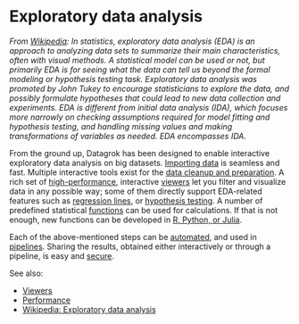 <!-- TITLE: Exploratory data analysis -->
<!-- SUBTITLE: -->

# Exploratory data analysis

*From [Wikipedia](https://en.wikipedia.org/wiki/Exploratory_data_analysis):
In statistics, exploratory data analysis (EDA) is an approach to analyzing data sets to summarize their main
characteristics, often with visual methods. A statistical model can be used or not, but primarily EDA is for seeing what
the data can tell us beyond the formal modeling or hypothesis testing task. Exploratory data analysis was promoted by
John Tukey to encourage statisticians to explore the data, and possibly formulate hypotheses that could lead to new data
collection and experiments. EDA is different from initial data analysis (IDA), which focuses more narrowly on checking
assumptions required for model fitting and hypothesis testing, and handling missing values and making transformations of
variables as needed. EDA encompasses IDA.*

From the ground up, Datagrok has been designed to enable interactive exploratory data analysis on big
datasets. [Importing data](../access/importing-data.md) is seamless and fast. Multiple interactive tools exist for the
[data cleanup and preparation](../transform/data-wrangling.md). A rich set
of [high-performance](../develop/advanced/performance.md), interactive [viewers](../visualize/viewers.md)
let you filter and visualize data in any possible way; some of them directly support EDA-related features such
as [regression lines](../visualize/viewers/scatter-plot.md#regression-line),
or [hypothesis testing](../visualize/viewers/box-plot.md#t-test). A number of predefined statistical
[functions](../overview/functions/function.md) can be used for calculations. If that is not enough, new functions can be
developed in [R, Python, or Julia](../compute/scripting.md).

Each of the above-mentioned steps can be [automated](../overview/functions/function.md#macros), and used
in [pipelines](../access/data-pipeline.md). Sharing the results, obtained either interactively or through a pipeline, is
easy and [secure](../govern/security.md).

See also:

* [Viewers](../visualize/viewers.md)
* [Performance](../develop/advanced/performance.md)
* [Wikipedia: Exploratory data analysis](https://en.wikipedia.org/wiki/Exploratory_data_analysis)
